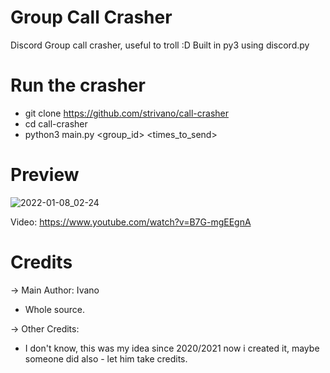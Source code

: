 # Group Call Crasher

Discord Group call crasher, useful to troll :D
Built in py3 using discord.py

# Run the crasher
- git clone https://github.com/strivano/call-crasher
- cd call-crasher
- python3 main.py <token> <group_id> <times_to_send>

# Preview
![2022-01-08_02-24](https://media.discordapp.net/attachments/945720767516127232/945727039078563930/unknown.png?width=320&height=182)

Video: https://www.youtube.com/watch?v=B7G-mgEEgnA

# Credits
-> Main Author: Ivano 
- Whole source.

-> Other Credits:
- I don't know, this was my idea since 2020/2021 now i created it, maybe someone did also - let him take credits.
